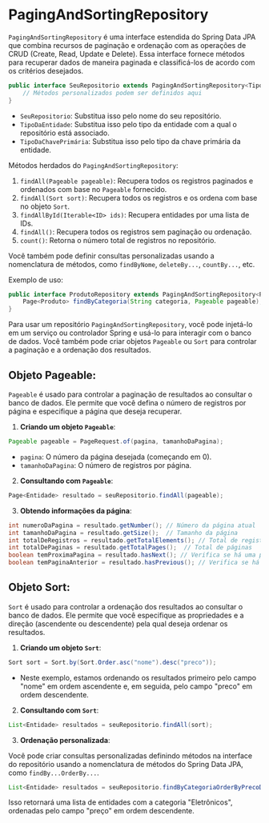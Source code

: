 # PagingAndSortingRepository

`PagingAndSortingRepository` é uma interface estendida do Spring Data JPA que combina recursos de paginação e ordenação com as operações de CRUD (Create, Read, Update e Delete). Essa interface fornece métodos para recuperar dados de maneira paginada e classificá-los de acordo com os critérios desejados. 

```java
public interface SeuRepositorio extends PagingAndSortingRepository<TipoDaEntidade, TipoDaChavePrimária> {
    // Métodos personalizados podem ser definidos aqui
}
```

- `SeuRepositorio`: Substitua isso pelo nome do seu repositório.
- `TipoDaEntidade`: Substitua isso pelo tipo da entidade com a qual o repositório está associado.
- `TipoDaChavePrimária`: Substitua isso pelo tipo da chave primária da entidade.

Métodos herdados do `PagingAndSortingRepository`:
1. `findAll(Pageable pageable)`: Recupera todos os registros paginados e ordenados com base no `Pageable` fornecido.
2. `findAll(Sort sort)`: Recupera todos os registros e os ordena com base no objeto `Sort`.
3. `findAllById(Iterable<ID> ids)`: Recupera entidades por uma lista de IDs.
4. `findAll()`: Recupera todos os registros sem paginação ou ordenação.
5. `count()`: Retorna o número total de registros no repositório.

Você também pode definir consultas personalizadas usando a nomenclatura de métodos, como `findByNome`, `deleteBy...`, `countBy...`, etc.

Exemplo de uso:

```java
public interface ProdutoRepository extends PagingAndSortingRepository<Produto, Long> {
    Page<Produto> findByCategoria(String categoria, Pageable pageable);
}
```

Para usar um repositório `PagingAndSortingRepository`, você pode injetá-lo em um serviço ou controlador Spring e usá-lo para interagir com o banco de dados. Você também pode criar objetos `Pageable` ou `Sort` para controlar a paginação e a ordenação dos resultados.

## **Objeto Pageable:**

`Pageable` é usado para controlar a paginação de resultados ao consultar o banco de dados. Ele permite que você defina o número de registros por página e especifique a página que deseja recuperar.

1. **Criando um objeto `Pageable`**:

```java
Pageable pageable = PageRequest.of(pagina, tamanhoDaPagina);
```

- `pagina`: O número da página desejada (começando em 0).
- `tamanhoDaPagina`: O número de registros por página.

2. **Consultando com `Pageable`**:

```java
Page<Entidade> resultado = seuRepositorio.findAll(pageable);
```

3. **Obtendo informações da página**:

```java
int numeroDaPagina = resultado.getNumber(); // Número da página atual
int tamanhoDaPagina = resultado.getSize();  // Tamanho da página
int totalDeRegistros = resultado.getTotalElements(); // Total de registros
int totalDePaginas = resultado.getTotalPages();  // Total de páginas
boolean temProximaPagina = resultado.hasNext(); // Verifica se há uma próxima página
boolean temPaginaAnterior = resultado.hasPrevious(); // Verifica se há uma página anterior
```

## **Objeto Sort:**

`Sort` é usado para controlar a ordenação dos resultados ao consultar o banco de dados. Ele permite que você especifique as propriedades e a direção (ascendente ou descendente) pela qual deseja ordenar os resultados.

1. **Criando um objeto `Sort`**:

```java
Sort sort = Sort.by(Sort.Order.asc("nome").desc("preco"));
```

- Neste exemplo, estamos ordenando os resultados primeiro pelo campo "nome" em ordem ascendente e, em seguida, pelo campo "preco" em ordem descendente.

2. **Consultando com `Sort`**:

```java
List<Entidade> resultados = seuRepositorio.findAll(sort);
```

3. **Ordenação personalizada**:

Você pode criar consultas personalizadas definindo métodos na interface do repositório usando a nomenclatura de métodos do Spring Data JPA, como `findBy...OrderBy...`.

```java
List<Entidade> resultados = seuRepositorio.findByCategoriaOrderByPrecoDesc("Eletrônicos");
```

Isso retornará uma lista de entidades com a categoria "Eletrônicos", ordenadas pelo campo "preço" em ordem descendente.

